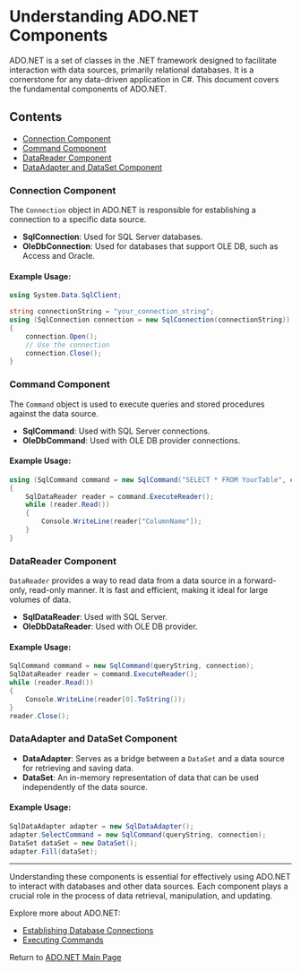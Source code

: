 # Understanding ADO.NET Components

ADO.NET is a set of classes in the .NET framework designed to facilitate interaction with data sources, primarily relational databases. It is a cornerstone for any data-driven application in C#. This document covers the fundamental components of ADO.NET.

## Contents

- [Connection Component](#connection-component)
- [Command Component](#command-component)
- [DataReader Component](#datareader-component)
- [DataAdapter and DataSet Component](#dataadapter-and-dataset-component)

### Connection Component

The `Connection` object in ADO.NET is responsible for establishing a connection to a specific data source. 

- **SqlConnection**: Used for SQL Server databases.
- **OleDbConnection**: Used for databases that support OLE DB, such as Access and Oracle.

#### Example Usage:

```csharp
using System.Data.SqlClient;

string connectionString = "your_connection_string";
using (SqlConnection connection = new SqlConnection(connectionString))
{
    connection.Open();
    // Use the connection
    connection.Close();
}
```

### Command Component

The `Command` object is used to execute queries and stored procedures against the data source.

- **SqlCommand**: Used with SQL Server connections.
- **OleDbCommand**: Used with OLE DB provider connections.

#### Example Usage:

```csharp
using (SqlCommand command = new SqlCommand("SELECT * FROM YourTable", connection))
{
    SqlDataReader reader = command.ExecuteReader();
    while (reader.Read())
    {
        Console.WriteLine(reader["ColumnName"]);
    }
}
```

### DataReader Component

`DataReader` provides a way to read data from a data source in a forward-only, read-only manner. It is fast and efficient, making it ideal for large volumes of data.

- **SqlDataReader**: Used with SQL Server.
- **OleDbDataReader**: Used with OLE DB provider.

#### Example Usage:

```csharp
SqlCommand command = new SqlCommand(queryString, connection);
SqlDataReader reader = command.ExecuteReader();
while (reader.Read())
{
    Console.WriteLine(reader[0].ToString());
}
reader.Close();
```

### DataAdapter and DataSet Component

- **DataAdapter**: Serves as a bridge between a `DataSet` and a data source for retrieving and saving data. 
- **DataSet**: An in-memory representation of data that can be used independently of the data source.

#### Example Usage:

```csharp
SqlDataAdapter adapter = new SqlDataAdapter();
adapter.SelectCommand = new SqlCommand(queryString, connection);
DataSet dataSet = new DataSet();
adapter.Fill(dataSet);
```

---

Understanding these components is essential for effectively using ADO.NET to interact with databases and other data sources. Each component plays a crucial role in the process of data retrieval, manipulation, and updating.

Explore more about ADO.NET:
- [Establishing Database Connections](./Establishing_Database_Connections.md)
- [Executing Commands](./Executing_Commands.md)

Return to [ADO.NET Main Page](./README.md)
